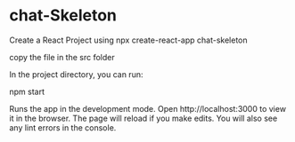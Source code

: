 # chat-Skeleton

Create a React Project using 
npx create-react-app chat-skeleton

copy the file in the src folder

In the project directory, you can run:

npm start

Runs the app in the development mode.
Open http://localhost:3000 to view it in the browser.
The page will reload if you make edits.
You will also see any lint errors in the console.
